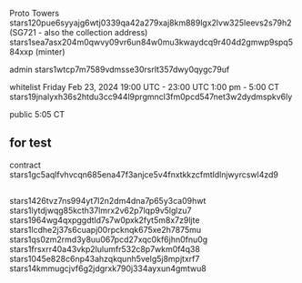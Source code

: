 Proto Towers
stars120pue6syyajg6wtj0339qa42a279xaj8km889lgx2lvw325leevs2s79h2 (SG721 - also the collection address)
stars1sea7asx204m0qwvy09vr6un84w0mu3kwaydcq9r404d2gmwp9spq584xxp (minter)


admin
stars1wtcp7m7589vdmsse30rsrlt357dwy0qygc79uf

whitelist
Friday Feb 23, 2024
19:00 UTC - 23:00 UTC
1:00 pm - 5:00 CT
stars19jnalyxh36s2htdu3cc944l9prgmncl3fm0pcd547net3w2dydmspkv6ly

public
5:05 CT


## for test
contract
stars1gc5aqlfvhvcqn685ena47f3anjce5v4fnxtkkzcfmtldlnjwyrcswl4zd9

##
stars1426tvz7ns994yt7l2n2dm4dna7p65y3ca09hwt
stars1lytdjwqg85kcth37lmrx2v62p7lqp9v5lglzu7
stars1964wg4qxpggdtld7s7w0pxk2fyt5m8x7z9ljte
stars1lcdhe2j37s6cuapj00rpcknqk675xe2h7875mu
stars1qs0zm2rmd3y8uu067pcd27xqc0kf6jhn0fnu0g
stars1frsxrr40a43vkp2lulumfr532c8p7wkm0f4q38
stars1045e828c6np43ahzqkqunh5velg5j8mpjtxrf7
stars14kmmugcjvf6g2jdgrxk790j334ayxun4gmtwu8